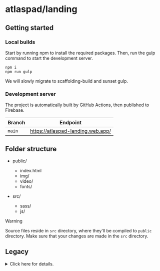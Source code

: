 # atlaspad/landing

## Getting started

### Local builds

Start by running npm to install the required packages. Then, run the gulp command to start the development server.

```
npm i
npm run gulp
```

We will slowly migrate to scaffolding-build and sunset gulp.

### Development server

The project is automatically built by GitHub Actions, then published to Firebase.

| Branch | Endpoint                          |
| ------ | --------------------------------- |
| `main` | https://atlaspad-landing.web.app/ |

## Folder structure

- public/
  - index.html
  - img/
  - video/
  - fonts/

- src/
  - sass/
  - js/

> [!WARNING]
> Source files reside in `src` directory, where they'll be compiled to `public` directory. Make sure that your changes are made in the `src` directory.

## Legacy

<details>
  <summary>Click here for details.</summary>
  ▸Componentleri buradan çekeceksiniz repo alt satırda: https://nextui.org/

▸https://github.com/nextui-org/next-app-template

Author:Baturalp -> Thanks for usedapp and nextjs opensource files

## [Genel] Proje Görevleri
- Herkese yaklaşık 10 görev düşecek.
- Kişi seçtiği görevi yapana kadar başka görev seçemeyecek ve görevde başkasının adı varsa o görevi seçemeyecek
- "Burada": readme.md dosyasını ifade etmektedir.

1. Proje figmaya geçirilecek. **[herkes]**
2. Footer'daki linkler güncellenecek.
3. En alttaki copyright metni güncellenecek.
4. Google Analytics tracking code buraya eklenecek.
5. Sayfa yüklendikten sonra çalışacak fonksiyonlar herhangi bir read.me dosyasında tanımlanacak.
6. Pop-up tasarımları genel temaya uygun yapılacak.
7. Sayfa içi smooth scroll için ekstra JS kodları yer alacak.
8.  Özel animasyonlar ve etkileşimler için ek JS kodları eklenecek.
9.  SVG sprite'lar için kullanılacak, sayfanın altında (footer)'da yer alacak.
10. Dışarıdan yüklenen JS kütüphaneleri eklenecek.
11. Sayfanın SEO performansını artıracak eklemeler yapılacak.
12. Performans iyileştirmeleri için lazy loading gibi tekniklerin uygulanması not edilecek.
13. Tarayıcı uyumluluğu testleri ve düzeltmeleri için notlar yer alacak.
14. Site genelinde tutarlı bir stil rehberinin uygulanması için notlar figma'da olacak.
15. Responsive tasarım testleri ve iyileştirmeler için notlar css yorum satırlarında bulunacak.
16. Cross-browser test sonuçları ve ilgili düzeltmeler burada dokumente edilecek.
17. Sayfa yükleme sürelerini iyileştirmek için yapılan çalışmalar burada listelenecek. **[yunus emre]**
18. Kullanıcı deneyimini iyileştirmek için alınan geri bildirimler ve yapılan değişiklikler olacak.
19. Güvenlikle ilgili düzenlemeler ve güncellemeler için yapılacaklar listesi yer alacak.
20. Kullanıcı geri bildirimleri ve anketler için eklenmesi planlanan özellikler ve düzenlemeler read.me'de listelenecek.
21. Web sitesinin farklı dillerde sunulması için yapılacak çeviri çalışmaları ve düzenlemeler burada not edilecek.
22. Yedekleme ve veri kurtarma planları için yapılan düzenlemeler ve testler burada anlatılacak.
23. Web sitesi ile ilgili sıkça sorulan sorular ve cevapları için bir bölüm eklenecek. **[berk]**
24. Kullanıcı yorumları ve testimony bölümü için planlanan düzenlemeler ve eklentiler burada olacak.
25. Blog bölümü oluşturulacak ve onun için içerik planlaması ve yayın takvimi burada ya da figma'da oluşturulacak. **[yiğid ve yunus emre]**
26. Ürün güncellemeleri ve yeni özellikler hakkında bilgilendirme için planlanan bölümler burada listelenecek.
27. İletişim formu ve müşteri hizmetleri ile ilgili iyileştirmeler ve eklemeler burada olacak.
28. Kariyer sayfası ve iş ilanları için düzenlemeler ve güncellemeler burada yapılmış olacak.
29. Partnerlik ve işbirlikleri için ayrı bir bölüm planlanıyor ve burada detaylar yer alacak.
30. Sürdürülebilirlik ve çevre dostu uygulamalar hakkında bilgi verilecek bir bölüm eklenecek.
31. Web sitesinin gelecekteki genişlemeleri feedback alındıkça ve gelişim yönleri için yapılan planlamalar burada olacak. **[berk]**
32. Proje yönetimi ve iş akışı düzenlemeleri için kullanılan araçlar ve metodlar burada ve figma'da listelenecek.
33. Kullanıcı deneyimi (UX) araştırmaları ve testleri için yapılan çalışmalar burada anlatılacak. **[berk ve mehmet]**
34. Marka kimliği ve kurumsal kimlik çalışmaları için yapılan düzenlemeler burada yer alacak.
35. Web sitesi için yapılan kullanılabilirlik testleri ve sonuçları burada anlatılacak.
36. Hukuki uyumluluk ve düzenlemelerle ilgili yapılan çalışmalar ve güncellemeler burada yer alacak. **[berk]**
37. Teknolojik altyapı ve sunucu kapasitesi ile ilgili yapılan iyileştirmeler burada listelenecek.
38. Web sitesinin farklı platformlarda nasıl göründüğüne dair testler ve düzenlemeler burada yer alacak.
39. Kullanıcı tarafından bildirilen hatalar ve bunların çözümü için yapılan düzenlemeler burada anlatılacak.
40. Güvenlik sertifikaları ve SSL konfigürasyonları için yapılan güncellemeler burada belirtilecek.
41. Erişilebilirlik standartlarına (WCAG) uyum için yapılan düzenlemeler burada listelenecek.
42. İçerik yönetim sistemi (CMS) seçimi ve yapılandırması için yapılan çalışmalar burada anlatılacak.
43. Dijital varlık yönetimi (DAM) sistemleri için yapılan araştırmalar ve planlamalar burada yer almayacak.
44. Çoklu dil desteği ve lokalizasyon çalışmaları için yapılan düzenlemeler burada belirtilecek.
45. Kullanıcı geribildirim mekanizmaları ve toplanan verilerin analizi için yapılan çalışmalar burada olacak.
46. Web sitesi güncellemeleri ve versiyon yönetimi için yapılan planlamalar burada listelenecek.
47. Ürün ve hizmetlerin çevrimiçi vitrinde nasıl sunulacağına dair stratejiler burada yer alacak.
48. Web sitesi üzerinde gerçekleştirilecek etkinlikler ve kampanyalar için yapılan ön hazırlıklar burada olacak.
49. Web sitesinin kullanıcı dostu olup olmadığını değerlendirmek için yapılan kullanıcı testleri burada listelenecek.(yapılırsa eğer)
50. Mobil uyumluluk ve uygulama entegrasyonları için yapılan çalışmalar ve testler burada anlatılacak.
51. Veri merkezi ve hosting hizmetleri ile ilgili yapılan değerlendirmeler ve seçimler burada belirtilecek.(hostinger go brrrr)
52. Web sitesi tasarımı ve kullanıcı arayüzü (UI) için yapılan yenilikler ve güncellemeler burada yer alacak.
53. Video içerikleri ve multimedya entegrasyonları için planlanan çalışmalar burada listelenecek. **[herkes]**
54. Web sitesinin farklı cihaz ve ekran boyutlarına uygun olması için yapılan düzenlemeleri yapılırsa figma'da anlatılacak.
55. Web sitesi ziyaretçilerine özel teklifler ve promosyonlar için yapılan planlamalar burada belirtilecek.


## [Özel] Tasklar
* **Numaralar satır sayılarını belirtmektedir.**
* Baturalp tüm görevlerde var.

1- Genesis içeride ;) **(yiğid)**
  
2- Çoğu svg'ler ve backgroundlar brandkit'e göre değişecek **(berk, mehmet)**
<img width="1663" alt="Ekran Resmi 2024-03-01 10 54 31" src="https://github.com/AtlasPad/website-mina/assets/158029357/9cb29a70-414f-4fa2-925c-c33ab1a7304b">

3- Girişe locomotive scroll ile gsap bir geçiş eklenecek **(osman nuri, yunus emre, berk ve mehmet)**

19- Alt satır görseli değiştirilecek **(mehmet ve berk)**

29- Favicon'lar düzenlenecek ve partner simgeleri bu şekilde olmayacak **(herkes)**

67- Hero sectionda bulunan react logosu yerine atlas görseli mini şekilde koyulacak svg olacak **(mehmet)**
<img width="1663" alt="Ekran Resmi 2024-03-01 10 54 48" src="https://github.com/AtlasPad/website-mina/assets/158029357/b5b360de-ccb1-46a0-99c7-40a56d0f513d">

87- Bir alt satırda medium açılınca güncel medium adresi eklenecek **(aşağıda görevin replikası var)**

104- Proje bittikten sonra netlify'da docs güncellenecek **(batur)**

225- "Over 1.5k repos on github, used by 4.8k open source projects" cümlesi değiştirilecek **(yunus emre)**
<img width="1663" alt="Ekran Resmi 2024-03-01 10 54 41" src="https://github.com/AtlasPad/website-mina/assets/158029357/e5919ae9-daac-470d-9b3b-78842ad2a425">

239- Görmediğim hatalar ve değişiklikleri raporlama **(berk)**
<img width="1663" alt="Ekran Resmi 2024-03-01 10 54 41" src="https://github.com/AtlasPad/website-mina/assets/158029357/37df112f-d023-43c8-94e4-0cfa9d51460e">

250- Alt satıra o(1)labs logosu eklenecek **(berk ve mehmet)**

257- Alt satıra başka bir partnerlik ya da kaldırılacak **(mehmet)**

403- Aşağıda bulunan testimonials gibi örnek twitler bulup bunlar figmaya tek tek aynı kalitede atılacak ve görsel son kalitede indirilip burada ki örnek görseller yerine değiştirilecek twitter olması elzem değil çoğu platformdan bulabildiğinizi getirmeye çalışın bunun yerine belirli uygulamalar da var oradan fake gönderi de oluşturabilirsiniz **(mehmet)**
<img width="1663" alt="Ekran Resmi 2024-03-01 10 54 48" src="https://github.com/AtlasPad/website-mina/assets/158029357/9d488691-5373-4b44-9fe1-0c7f190459c6">

452- O(1)labs'ın gradyan rengi değiştirilecek gradyan değil kendi brand'lerinde bulunan düz lacivert bir renk alacak. **(yunus emre)**
<img width="458" alt="Ekran Resmi 2024-03-01 10 55 06" src="https://github.com/AtlasPad/website-mina/assets/158029357/cb4b44af-2b15-4994-bc50-2a2ae1421591">

455- Buradan yukarıda kalan arkaplan komple gradyan hareketli olacak bunun için baturla iletişime geç **(yunus emre ve osman nuri)**

462- Bir alt satıra projede minayı neden tercih ettiğimizi tek bir cümleyle açıklayacak bir yazı yazamalısınız **(mehmet)**

466- ~~Alt satırda bulunan buton rengi gradyan olacak **(osman nuri)**~~ ✅
<img width="458" alt="Ekran Resmi 2024-03-01 10 55 13" src="https://github.com/AtlasPad/website-mina/assets/158029357/52012a63-70d9-40b0-80be-7947d3adc3da">

520- Bu section'ın arkaplanı antik-mantik yunan ile ilgili olacak renkleri krem ve bej tonlarında olmalı ve her maddede bulunan tikler tik olmayacak maddeler bir sağ bir sola sıralanacak ve tik yerine orada bir dünya simgesi olacak (🌐) **(osman nuri)**

558- Editor görselleri yerine bizim o1js kontratlarının görsellerini koymamız gerekiyor ikinci görsele de launchpad videosu üretilecek **(berk)**

592- Homomorfik şifrelemeye dair bir cümle eklenecek ve solda bulunan "your balance görseli mina'nın ki oluşturulup değiştirilecek **(osman nuri, mehmet ve berk)**

613- "Autorefresh on wallet and network change" bu cümle değişecek **(berk)**

633- Chatbot ile ilgili bir video hazırlanacak mini olacak ve "sağa" yerleştirilecek  sola ise
chatbot ile ilgili başlık ve yazı yazacak **(baturalp ve berk)**

736- Üst satır değişecek **(berk)**

744- Section arkaplanı yine antik yunan vari olacak aynı renk tonlarında olacak yukarıda farklı bir taskta var **(mehmet, berk ve yunus emre)**
<img width="1388" alt="Ekran Resmi 2024-03-01 10 55 51" src="https://github.com/AtlasPad/website-mina/assets/158029357/861f78a7-7f72-4529-971d-49ff9d9d71d9">

747- Truefi logosu yerine atlas simgesi koyun scroll geldiğinde mor değil gradyan yeşil mavi renklerde tepki versin **(yunus emre ve berk)**

820- Gradyan renkleri değiştirilecek ve arkaplan kaldırılacak **(yiğid,berk ve mehmet)**

855- Atlaspad medium hesabı çağlar beye danışılarak açılacak ve linkler değiştirilecek **(berk)** [ Çağlar Beyden Haber Bekleniyor ] 

1013- Bunları anla ve anlat **(osman nuri)**
</details>
